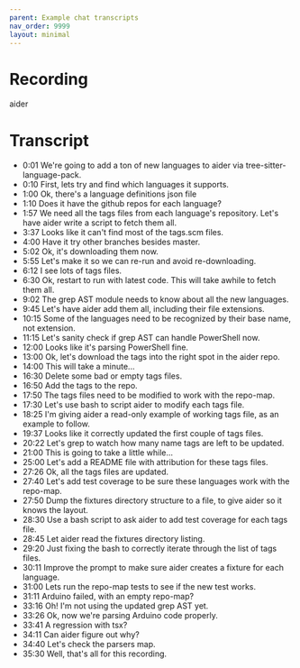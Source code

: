 ```yaml
---
parent: Example chat transcripts
nav_order: 9999
layout: minimal
---
```


# Recording

<link rel="stylesheet" type="text/css" href="/assets/asciinema/asciinema-player.css" />

<style>
{% include recording.css %}
</style>

<script src="/assets/asciinema/asciinema-player.min.js"></script>
<script>
{% include recording.js %}
</script>

<div class="page-container">
<div class="toast-container" id="toast-container"></div>
<div class="terminal-container">
  <div class="terminal-header">
    <div class="terminal-buttons">
      <div class="terminal-button terminal-close"></div>
      <div class="terminal-button terminal-minimize"></div>
      <div class="terminal-button terminal-expand"></div>
    </div>
    <div class="terminal-title">aider</div>
  </div>
  <div id="demo"></div>
</div>
</div>

# Transcript

- 0:01 We're going to add a ton of new languages to aider via tree-sitter-language-pack.
- 0:10 First, lets try and find which languages it supports.
- 1:00 Ok, there's a language definitions json file
- 1:10 Does it have the github repos for each language?
- 1:57 We need all the tags files from each language's repository. Let's have aider write a script to fetch them all.
- 3:37 Looks like it can't find most of the tags.scm files.
- 4:00 Have it try other branches besides master.
- 5:02 Ok, it's downloading them now.
- 5:55 Let's make it so we can re-run and avoid re-downloading.
- 6:12 I see lots of tags files.
- 6:30 Ok, restart to run with latest code. This will take awhile to fetch them all.
- 9:02 The grep AST module needs to know about all the new languages.
- 9:45 Let's have aider add them all, including their file extensions.
- 10:15 Some of the languages need to be recognized by their base name, not extension.
- 11:15 Let's sanity check if grep AST can handle PowerShell now.
- 12:00 Looks like it's parsing PowerShell fine.
- 13:00 Ok, let's download the tags into the right spot in the aider repo.
- 14:00 This will take a minute...
- 16:30 Delete some bad or empty tags files.
- 16:50 Add the tags to the repo.
- 17:50 The tags files need to be modified to work with the repo-map.
- 17:30 Let's use bash to script aider to modify each tags file.
- 18:25 I'm giving aider a read-only example of working tags file, as an example to follow.
- 19:37 Looks like it correctly updated the first couple of tags files.
- 20:22 Let's grep to watch how many name tags are left to be updated.
- 21:00 This is going to take a little while...
- 25:00 Let's add a README file with attribution for these tags files.
- 27:26 Ok, all the tags files are updated.
- 27:40 Let's add test coverage to be sure these languages work with the repo-map.
- 27:50 Dump the fixtures directory structure to a file, to give aider so it knows the layout.
- 28:30 Use a bash script to ask aider to add test coverage for each tags file.
- 28:45 Let aider read the fixtures directory listing.
- 29:20 Just fixing the bash to correctly iterate through the list of tags files.
- 30:11 Improve the prompt to make sure aider creates a fixture for each language.
- 31:00 Lets run the repo-map tests to see if the new test works.
- 31:11 Arduino failed, with an empty repo-map?
- 33:16 Oh! I'm not using the updated grep AST yet.
- 33:26 Ok, now we're parsing Arduino code properly.
- 33:41 A regression with tsx?
- 34:11 Can aider figure out why?
- 34:40 Let's check the parsers map.
- 35:30 Well, that's all for this recording.












